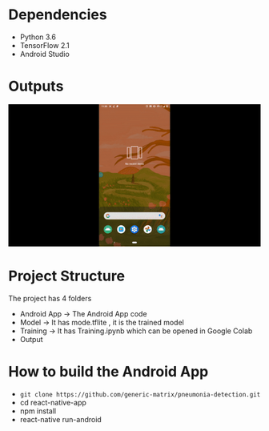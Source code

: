 # Dependencies

* Python 3.6
* TensorFlow 2.1
* Android Studio

# Outputs


![Output](https://raw.githubusercontent.com/generic-matrix/pneumonia-detection/main/Output/output.gif)


# Project Structure

The project has 4 folders

* Android App -> The Android App code
* Model -> It has mode.tflite , it is the trained model
* Training -> It has Training.ipynb which can be opened in Google Colab
* Output

# How to build the Android App

* ```git clone https://github.com/generic-matrix/pneumonia-detection.git```
* cd react-native-app
* npm install
* react-native run-android



